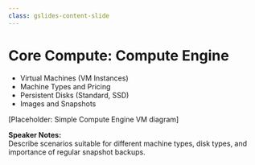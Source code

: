 ```yaml
---
class: gslides-content-slide
---
```


# Core Compute: Compute Engine

- Virtual Machines (VM Instances)
- Machine Types and Pricing
- Persistent Disks (Standard, SSD)
- Images and Snapshots

[Placeholder: Simple Compute Engine VM diagram]

**Speaker Notes:**  
Describe scenarios suitable for different machine types, disk types, and importance of regular snapshot backups.
